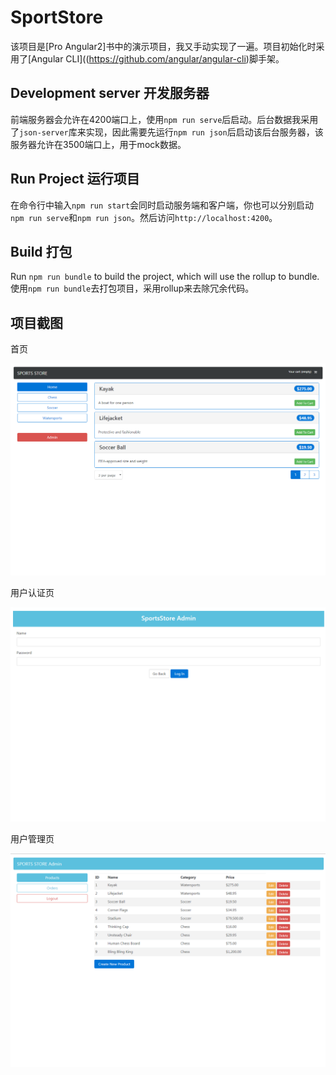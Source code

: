 
# SportStore

该项目是[Pro Angular2]书中的演示项目，我又手动实现了一遍。项目初始化时采用了[Angular CLI]((https://github.com/angular/angular-cli)脚手架。


## Development server 开发服务器

前端服务器会允许在4200端口上，使用`npm run serve`后启动。后台数据我采用了`json-server`库来实现，因此需要先运行`npm run json`后启动该后台服务器，该服务器允许在3500端口上，用于mock数据。

## Run Project 运行项目

在命令行中输入`npm run start`会同时启动服务端和客户端，你也可以分别启动`npm run serve`和`npm run json`。然后访问`http://localhost:4200`。

## Build 打包

Run `npm run bundle` to build the project, which will use the rollup to bundle.
使用`npm run bundle`去打包项目，采用rollup来去除冗余代码。

## 项目截图
首页

![homepage.png](images/homepage.png)

用户认证页

![admin.png](images/admin.png)


用户管理页

![admin-manager.png](images/admin-manager.png)
